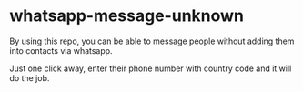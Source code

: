 # whatsapp-message-unknown

By using this repo, you can be able to message people without adding them into contacts via whatsapp.

Just one click away, enter their phone number with country code and it will do the job. 
